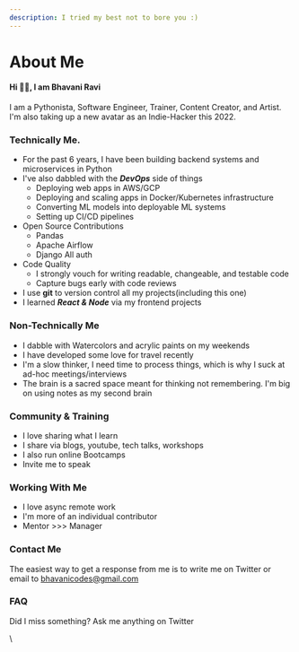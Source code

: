 ```yaml
---
description: I tried my best not to bore you :)
---
```


# About Me

#### Hi 👋🏻, I am Bhavani Ravi

I am a Pythonista, Software Engineer, Trainer, Content Creator, and Artist. I'm also taking up a new avatar as an Indie-Hacker this 2022.&#x20;

### Technically Me.

* For the past 6 years, I have been building backend systems and microservices in Python
* I've also dabbled with the _**DevOps**_ side of things
  * Deploying web apps in AWS/GCP
  * Deploying and scaling apps in Docker/Kubernetes infrastructure
  * Converting ML models into deployable ML systems
  * Setting up CI/CD pipelines
* Open Source Contributions
  * Pandas
  * Apache Airflow
  * Django All auth
* Code Quality
  * I strongly vouch for writing readable, changeable, and testable code
  * Capture bugs early with code reviews
* I use **git** to version control all my projects(including this one)
* I learned _**React & Node**_ via my frontend projects

### Non-Technically Me

* I dabble with Watercolors and acrylic paints on my weekends
* I have developed some love for travel recently
* I'm a slow thinker, I need time to process things, which is why I suck at ad-hoc meetings/interviews
* The brain is a sacred space meant for thinking not remembering. I'm big on using notes as my second brain

### Community & Training

* I love sharing what I learn
* I share via blogs, youtube, tech talks, workshops
* I also run online Bootcamps
* Invite me to speak

### Working With Me

* I love async remote work
* I'm more of an individual contributor
* Mentor >>> Manager

### Contact Me

The easiest way to get a response from me is to write me on Twitter or email to bhavanicodes@gmail.com

### FAQ&#x20;

Did I miss something? Ask me anything on Twitter







\
